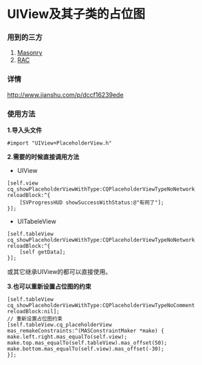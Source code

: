 # UIView及其子类的占位图

### 用到的三方
1. [Masonry](https://github.com/SnapKit/Masonry)
2. [RAC](https://github.com/ReactiveCocoa/ReactiveCocoa)

### 详情

http://www.jianshu.com/p/dccf16239ede



### 使用方法

**1.导入头文件**

`#import "UIView+PlaceholderView.h"`


**2.需要的时候直接调用方法**

- UIView

```
[self.view cq_showPlaceholderViewWithType:CQPlaceholderViewTypeNoNetwork reloadBlock:^{
    [SVProgressHUD showSuccessWithStatus:@"有网了"];
}];
```

- UITabeleView

```
[self.tableView cq_showPlaceholderViewWithType:CQPlaceholderViewTypeNoNetwork reloadBlock:^{
    [self getData];
}];
```

或其它继承UIView的都可以直接使用。

**3.也可以重新设置占位图的约束**
```
[self.tableView cq_showPlaceholderViewWithType:CQPlaceholderViewTypeNoComment reloadBlock:nil];
// 重新设置占位图约束
[self.tableView.cq_placeholderView mas_remakeConstraints:^(MASConstraintMaker *make) {
make.left.right.mas_equalTo(self.view);
make.top.mas_equalTo(self.tableView).mas_offset(50);
make.bottom.mas_equalTo(self.view).mas_offset(-30);
}];
```

